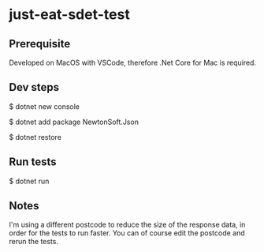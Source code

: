 # just-eat-sdet-test

## Prerequisite
Developed on MacOS with VSCode, therefore .Net Core for Mac is required.

## Dev steps
$ dotnet new console

$ dotnet add package NewtonSoft.Json

$ dotnet restore

## Run tests
$ dotnet run

## Notes
I'm using a different postcode to reduce the size of the response data, in order for the tests to run faster. 
You can of course edit the postcode and rerun the tests.
